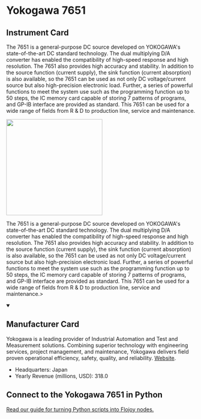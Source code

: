 
# Yokogawa 7651

## Instrument Card

<div className="flex">

<div>

The 7651 is a general-purpose DC source developed on YOKOGAWA's state-of-the-art DC standard technology. The dual multiplying D/A converter has enabled the compatibility of high-speed response and high resolution. The 7651 also provides high accuracy and stability. In addition to the source function (current supply), the sink function (current absorption) is also available, so the 7651 can be used as not only DC voltage/current source but also high-precision electronic load. Further, a series of powerful functions to meet the system use such as the programming function up to 50 steps, the IC memory card capable of storing 7 patterns of programs, and GP-IB interface are provided as standard. This 7651 can be used for a wide range of fields from R & D to production line, service and maintenance.

</div>

<img width="256" src="docs/Instruments/Power Supplies/Yokogawa-7651/Yokogawa-7651.jpg"/>

</div>

The 7651 is a general-purpose DC source developed on YOKOGAWA's state-of-the-art DC standard technology. The dual multiplying D/A converter has enabled the compatibility of high-speed response and high resolution. The 7651 also provides high accuracy and stability. In addition to the source function (current supply), the sink function (current absorption) is also available, so the 7651 can be used as not only DC voltage/current source but also high-precision electronic load. Further, a series of powerful functions to meet the system use such as the programming function up to 50 steps, the IC memory card capable of storing 7 patterns of programs, and GP-IB interface are provided as standard. This 7651 can be used for a wide range of fields from R & D to production line, service and maintenance.>

<details open>
<summary><h2>Manufacturer Card</h2></summary>

Yokogawa is a leading provider of Industrial Automation and Test and Measurement solutions. Combining superior technology with engineering services, project management, and maintenance, Yokogawa delivers field proven operational efficiency, safety, quality, and reliability. <a href="https://www.yokogawa.com/">Website</a>.

<ul>
  <li>Headquarters: Japan</li>
  <li>Yearly Revenue (millions, USD): 318.0</li>
</ul>
</details>

## Connect to the Yokogawa 7651 in Python

[Read our guide for turning Python scripts into Flojoy nodes.](https://docs.flojoy.ai/custom-nodes/creating-custom-node/)


